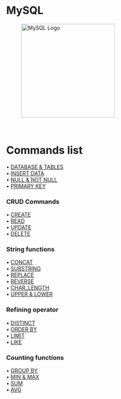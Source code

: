# MySQL

<figure>
    <img src="https://labs.mysql.com/common/logos/mysql-logo.svg" alt="MySQL Logo" width="250">
</figure>

<br>

# Commands list

• [DATABASE & TABLES](https://github.com/moeyg/MySQL/blob/main/source/DATABASE_TABLES.md)
<br>
• [INSERT DATA](https://github.com/moeyg/MySQL/blob/main/source/INSERT_DATA.md)
<br>
• [NULL & NOT NULL](https://github.com/moeyg/MySQL/blob/main/source/NULL_NOT_NULL.md)
<br>
• [PRIMARY KEY](https://github.com/moeyg/MySQL/blob/main/source/PRIMARY_KEY.md)<br>

### CRUD Commands

• [CREATE](https://github.com/moeyg/MySQL/blob/main/source/CREATE.md)<br>
• [READ](https://github.com/moeyg/MySQL/blob/main/source/READ.md)<br>
• [UPDATE](https://github.com/moeyg/MySQL/blob/main/source/UPDATE.md)<br>
• [DELETE](https://github.com/moeyg/MySQL/blob/main/source/DELETE.md)<br>

### String functions <br>

• [CONCAT](https://github.com/moeyg/MySQL/blob/main/source/CONCAT.md) <br>
• [SUBSTRING](https://github.com/moeyg/MySQL/blob/main/source/SUBSTRING.md)<br>
• [REPLACE](https://github.com/moeyg/MySQL/blob/main/source/REPLACE.md)<br>
• [REVERSE](https://github.com/moeyg/MySQL/blob/main/source/REVERSE.md)<br>
• [CHAR_LENGTH](https://github.com/moeyg/MySQL/blob/main/source/CHAR_LENGTH.md)<br>
• [UPPER & LOWER](https://github.com/moeyg/MySQL/blob/main/source/UPPER_LOWER.md)<br>

### Refining operator <br>

• [DISTINCT](https://github.com/moeyg/MySQL/blob/main/source/DISTINCT.md) <br>
• [ORDER BY](https://github.com/moeyg/MySQL/blob/main/source/ORDER_BY.md) <br>
• [LIMIT](https://github.com/moeyg/MySQL/blob/main/source/LIMIT.md) <br>
• [LIKE](https://github.com/moeyg/MySQL/blob/main/source/LIKE.md)<br>

### Counting functions <br>

• [GROUP BY]()<br>
• [MIN & MAX]()<br>
• [SUM]()<br>
• [AVG]()<br>
